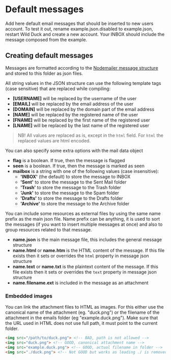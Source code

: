 # Default messages

Add here default email messages that should be inserted to new users account. To test it out, rename example.json.disabled to example.json, restart Wild Duck and create a new account. Your INBOX should include the message composed from the example.

## Creating default messages

Messages are formatted according to the [Nodemailer message structure](https://nodemailer.com/message/) and stored to this folder as json files.

All string values in the JSON structure can use the following template tags (case sensitive) that are replaced while compiling:

- **[USERNAME]** will be replaced by the username of the user
- **[EMAIL]** will be replaced by the email address of the user
- **[DOMAIN]** will be replaced by the domain part of the email address
- **[NAME]** will be replaced by the registered name of the user
- **[FNAME]** will be replaced by the first name of the registered user
- **[LNAME]** will be replaced by the last name of the registered user

> NB! All values are replaced as is, except in the `html` field. For `html` the replaced values are html encoded.

You can also specify some extra options with the mail data object

- **flag** is a boolean. If true, then the message is flagged
- **seen** is a boolean. If true, then the message is marked as seen
- **mailbox** is a string with one of the following values (case insensitive):
  - **'INBOX'** (the default) to store the message to INBOX
  - **'Sent'** to store the message to the Sent Mail folder
  - **'Trash'** to store the message to the Trash folder
  - **'Junk'** to store the message to the Spam folder
  - **'Drafts'** to store the message to the Drafts folder
  - **'Archive'** to store the message to the Archive folder

You can include some resources as external files by using the same name prefix as the main json file. Name prefix can be anything, it is used to sort the messages (if you want to insert multiple messages at once) and also to group resources related to that message.

- **name.json** is the main message file, this includes the general message structure
- **name.html** or **name.htm** is the HTML content of the message. If this file exists then it sets or overrides the `html` property in message json structure
- **name.text** or **name.txt** is the plaintext content of the message. If this file exists then it sets or overrides the `text` property in message json structure
- **name.filename.ext** is included in the message as an attachment

### Embedded images

You can link the attachment files to HTML as images. For this either use the canonical name of the attachment (eg. "duck.png") or the filename of the attachment in the emails folder (eg "example.duck.png"). Make sure that the URL used in HTML does not use full path, it must point to the current folder.

```html
<img src="/path/to/duck.png"> <!-- BAD, path is not allowed -->
<img src="duck.png"> <!-- GOOD, canonical attachment name -->
<img src="example.duck.png"> <!-- GOOD, actual filename in folder -->
<img src="./duck.png"> <!-- Not GOOD but works as leading ./ is removed from the filename -->
```
